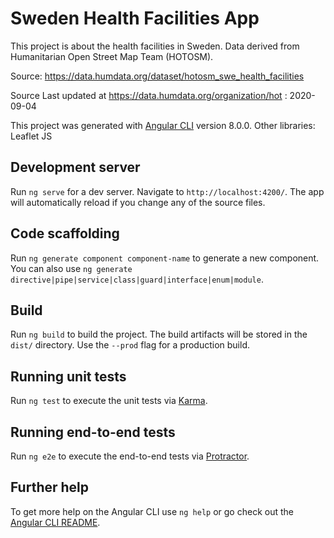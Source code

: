 # Sweden Health Facilities App
This project is about the health facilities in Sweden. Data derived from Humanitarian Open Street Map Team (HOTOSM).

Source: https://data.humdata.org/dataset/hotosm_swe_health_facilities

Source Last updated at https://data.humdata.org/organization/hot : 2020-09-04

This project was generated with [Angular CLI](https://github.com/angular/angular-cli) version 8.0.0.
Other libraries: Leaflet JS
## Development server

Run `ng serve` for a dev server. Navigate to `http://localhost:4200/`. The app will automatically reload if you change any of the source files.

## Code scaffolding

Run `ng generate component component-name` to generate a new component. You can also use `ng generate directive|pipe|service|class|guard|interface|enum|module`.

## Build

Run `ng build` to build the project. The build artifacts will be stored in the `dist/` directory. Use the `--prod` flag for a production build.

## Running unit tests

Run `ng test` to execute the unit tests via [Karma](https://karma-runner.github.io).

## Running end-to-end tests

Run `ng e2e` to execute the end-to-end tests via [Protractor](http://www.protractortest.org/).

## Further help

To get more help on the Angular CLI use `ng help` or go check out the [Angular CLI README](https://github.com/angular/angular-cli/blob/master/README.md).
